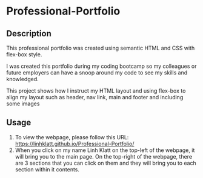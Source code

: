 # Professional-Portfolio

## Description

This professional portfolio was created using semantic HTML and CSS with flex-box style.

I was created this portfolio during my coding bootcamp so my colleagues or future employers can have a snoop around my code to see my skills and knowledged.

This project shows how I instruct my HTML layout and using flex-box to align my layout such as header, nav link, main and footer and including some images

## Usage

1. To view the webpage, please follow this URL: https://linhklatt.github.io/Professional-Portfolio/
2. When you click on my name Linh Klatt on the top-left of the webpage, it will bring you to the main page. On the top-right of the webpage, there are 3 sections that you can click on them and they will bring you to each section within it contents.
